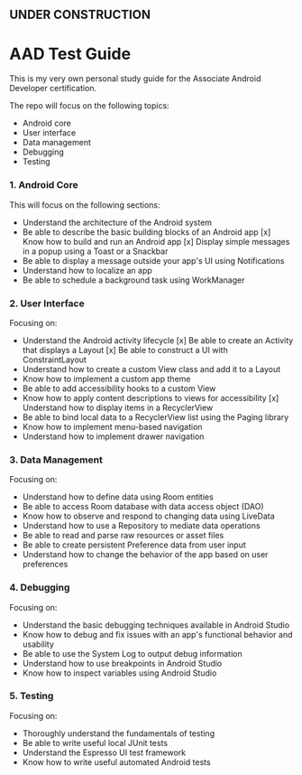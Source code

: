 ## UNDER CONSTRUCTION

# AAD Test Guide
This is my very own personal study guide for the Associate Android Developer certification.

The repo will focus on the following topics:
- Android core
- User interface
- Data management
- Debugging
- Testing

### 1. Android Core
This will focus on the following sections:
- Understand the architecture of the Android system
- Be able to describe the basic building blocks of an Android app
[x] Know how to build and run an Android app
[x] Display simple messages in a popup using a Toast or a Snackbar
- Be able to display a message outside your app's UI using Notifications
- Understand how to localize an app
- Be able to schedule a background task using WorkManager

### 2. User Interface
Focusing on:
- Understand the Android activity lifecycle
[x] Be able to create an Activity that displays a Layout
[x] Be able to construct a UI with ConstraintLayout
- Understand how to create a custom View class and add it to a Layout
- Know how to implement a custom app theme
- Be able to add accessibility hooks to a custom View
- Know how to apply content descriptions to views for accessibility
[x] Understand how to display items in a RecyclerView
- Be able to bind local data to a RecyclerView list using the Paging library
- Know how to implement menu-based navigation
- Understand how to implement drawer navigation

### 3. Data Management
Focusing on:
- Understand how to define data using Room entities
- Be able to access Room database with data access object (DAO)
- Know how to observe and respond to changing data using LiveData
- Understand how to use a Repository to mediate data operations
- Be able to read and parse raw resources or asset files
- Be able to create persistent Preference data from user input
- Understand how to change the behavior of the app based on user preferences

### 4. Debugging
Focusing on:
- Understand the basic debugging techniques available in Android Studio
- Know how to debug and fix issues with an app's functional behavior and usability
- Be able to use the System Log to output debug information
- Understand how to use breakpoints in Android Studio
- Know how to inspect variables using Android Studio

### 5. Testing
Focusing on:
- Thoroughly understand the fundamentals of testing
- Be able to write useful local JUnit tests
- Understand the Espresso UI test framework
- Know how to write useful automated Android tests
